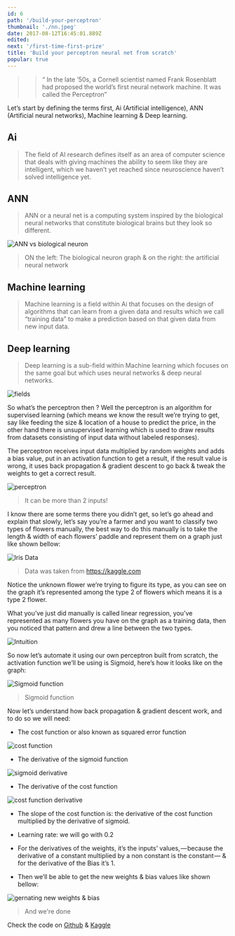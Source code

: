 ```yaml
---
id: 6
path: '/build-your-perceptron'
thumbnail: './nn.jpeg'
date: 2017-08-12T16:45:01.889Z
edited:
next: '/first-time-first-prize'
title: 'Build your perceptron neural net from scratch'
popular: true
---
```


> > “ In the late ’50s, a Cornell scientist named Frank Rosenblatt had proposed the world’s first neural network machine. It was called the Perceptron”

Let’s start by defining the terms first, Ai (Artificial intelligence), ANN (Artificial neural networks), Machine learning & Deep learning.

## Ai

> The field of AI research defines itself as an area of computer science that deals with giving machines the ability to seem like they are intelligent, which we haven’t yet reached since neuroscience haven’t solved intelligence yet.

## ANN

> ANN or a neural net is a computing system inspired by the biological neural networks that constitute biological brains but they look so different.

![ANN vs biological neuron](nn.jpeg)

> ON the left: The biological neuron graph & on the right: the artificial neural network

## Machine learning

> Machine learning is a field within Ai that focuses on the design of algorithms that can learn from a given data and results which we call “training data” to make a prediction based on that given data from new input data.

## Deep learning

> Deep learning is a sub-field within Machine learning which focuses on the same goal but which uses neural networks & deep neural networks.

![fields](nvidia.png)

So what’s the perceptron then ? Well the perceptron is an algorithm for supervised learning (which means we know the result we’re trying to get, say like feeding the size & location of a house to predict the price, in the other hand there is unsupervised learning which is used to draw results from datasets consisting of input data without labeled responses).

The perceptron receives input data multiplied by random weights and adds a bias value, put in an activation function to get a result, if the result value is wrong, it uses back propagation & gradient descent to go back & tweak the weights to get a correct result.

![perceptron](single_neuron.jpeg)

> It can be more than 2 inputs!

I know there are some terms there you didn’t get, so let’s go ahead and explain that slowly, let’s say you’re a farmer and you want to classify two types of flowers manually, the best way to do this manually is to take the length & width of each flowers’ paddle and represent them on a graph just like shown bellow:

![Iris Data](iris_data.jpeg)

> Data was taken from https://kaggle.com

Notice the unknown flower we’re trying to figure its type, as you can see on the graph it’s represented among the type 2 of flowers which means it is a type 2 flower.

What you’ve just did manually is called linear regression, you’ve represented as many flowers you have on the graph as a training data, then you noticed that pattern and drew a line between the two types.

![Intuition](intuition.jpeg)

So now let’s automate it using our own perceptron built from scratch, the activation function we’ll be using is Sigmoid, here’s how it looks like on the graph:

![Sigmoid function](sigmoid.jpeg)

> Sigmoid function

Now let’s understand how back propagation & gradient descent work, and to do so we will need:

- The cost function or also known as squared error function

![cost function](cost_function.jpeg)

- The derivative of the sigmoid function

![sigmoid derivative](sigmoid_derivative.jpeg)

- The derivative of the cost function

![cost function derivative](d_cost_function.jpeg)

- The slope of the cost function is: the derivative of the cost function multiplied by the derivative of sigmoid.

- Learning rate: we will go with 0.2

- For the derivatives of the weights, it’s the inputs’ values, — because the derivative of a constant multiplied by a non constant is the constant — & for the derivative of the Bias it’s 1.

- Then we’ll be able to get the new weights & bias values like shown bellow:

![gernating new weights & bias](new_values.jpeg)

> And we're done

Check the code on [Github](https://github.com/smakosh/Perceptron-neural-net-from-scratch/blob/master/Linear_regression_perceptron.ipynb) & [Kaggle](https://www.kaggle.com/smakosh/perceptron-neural-net-from-scratch/notebook)
